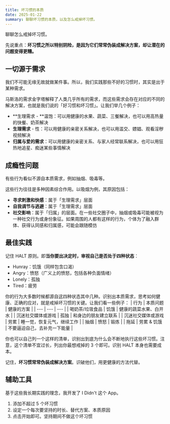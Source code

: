 ```yaml
---
title: 坏习惯的本质
date: 2025-01-22
summary: 聊聊坏习惯的本质，以及怎么戒掉坏习惯。
---
```



聊聊怎么戒掉坏习惯。

先说重点：**坏习惯之所以特别阴险，是因为它们常常伪装成解决方案，却让潜在的问题变得更糟。**

## 一切源于需求

我们不可能无缘无故就做某件事。所以，我们实践那些不好的习惯时，其实是出于某种需求。

马斯洛的需求金字塔解释了人类几乎所有的需求，而这些需求会存在对应的不同的解决方案，也就是我们说的「好习惯和坏习惯」。让我们举几个例子：
- **生理需求 - **温饱：可以用健康的水果、蔬菜、三餐解决，也可以用高热量的快餐、奶茶解决
- **生理需求** - 性：可以用健康的亲密关系解决，也可以用滥交、嫖娼、观看淫秽视频解决
- **归属与爱的需求**：可以用健康的亲密关系、与家人经常联系解决，也可以用狂热地追星、痴迷某些事情解决

## 成瘾性问题

有些行为看似不源自本质需求，例如抽烟、吸毒等。

这些行为往往是多种因素综合作用。以吸烟为例，其原因包括：
- **寻求刺激和快感**：属于「生理需求」层面
- **自我调节与逃避**：属于「生理需求」层面
- **社交影响**：属于「归属」的层面。在一些社交圈子中，抽烟或吸毒可能被视为一种社交行为或身份象征。如果周围的人都有这样的行为，个体为了融入群体、获得认同感和归属感，可能会跟随模仿

## 最佳实践

记住 HALT 原则。即**当你要出决定时，审视自己是否处于四种状态**：
- Hunray：饥饿（同样包含口渴）
- Angry：愤怒（广义上的愤怒，包括各种负面情绪）
- Lonely：孤独
- Tired：疲劳

你的行为大多数时候都源自这四种状态其中几种。识别出本质需求，思考如何健康、正确的应对，就是戒掉坏习惯的关键。让我们看一些例子：
| 行为 |  本质问题 |  健康的方案 | 
| --- | --- | --- |
| 喝奶茶/垃圾食品 |  饥饿 |  健康的蔬菜水果、白开水 | 
| 沉迷社交媒体或游戏 |  孤独 |  和身边的朋友建立联系 | 
| 沉迷社交媒体或游戏 |  劳累 |  睡一觉，恢复元气，继续工作 | 
| 抽烟 |  愤怒 |  锻炼 | 
| 拖延 |  劳累 & 饥饿 |  不要逼迫自己，去补充一下能量 | 

你也可以自己列一个这样的清单，识别出到底为什么会不断地执行这些坏习惯。注意，这个清单不宜过长，列出你最想戒掉的 3 个即可。识别 HALT 本身也需要成本。

记住，**坏习惯常常伪装成解决方案**。识破他们，用更健康的方法代替。

## 辅助工具

基于这些我长期实践的理念，我开发了 I Didn't 这个 App。

1. 添加不超过 5 个坏习惯
2. 设定一个每次要坚持的时长、替代方案、本质原因
3. 点击开始即可。坚持期间不做这个坏习惯



